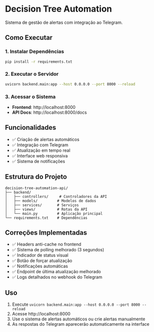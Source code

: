 # Decision Tree Automation

Sistema de gestão de alertas com integração ao Telegram.

## Como Executar

### 1. Instalar Dependências
```bash
pip install -r requirements.txt
```

### 2. Executar o Servidor
```bash
uvicorn backend.main:app --host 0.0.0.0 --port 8000 --reload
```

### 3. Acessar o Sistema
- **Frontend**: http://localhost:8000
- **API Docs**: http://localhost:8000/docs

## Funcionalidades

- ✅ Criação de alertas automáticos
- ✅ Integração com Telegram
- ✅ Atualização em tempo real
- ✅ Interface web responsiva
- ✅ Sistema de notificações

## Estrutura do Projeto

```
decision-tree-automation-api/
├── backend/
│   ├── controllers/     # Controladores da API
│   ├── models/         # Modelos de dados
│   ├── services/       # Serviços
│   ├── views/          # Rotas da API
│   └── main.py         # Aplicação principal
└── requirements.txt    # Dependências
```

## Correções Implementadas

- ✅ Headers anti-cache no frontend
- ✅ Sistema de polling melhorado (3 segundos)
- ✅ Indicador de status visual
- ✅ Botão de forçar atualização
- ✅ Notificações automáticas
- ✅ Endpoint de última atualização melhorado
- ✅ Logs detalhados no webhook do Telegram

## Uso

1. Execute `uvicorn backend.main:app --host 0.0.0.0 --port 8000 --reload`
2. Acesse http://localhost:8000
3. Use o sistema de alertas automáticos ou crie alertas manualmente
4. As respostas do Telegram aparecerão automaticamente na interface 